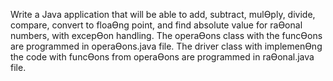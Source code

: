 Write a Java application that will be able to add, subtract, mulƟply, divide, 
compare, convert to floaƟng point, and find absolute value for raƟonal numbers, with excepƟon 
handling. The operaƟons class with the funcƟons are programmed in operaƟons.java file. The driver 
class with implemenƟng the code with funcƟons from operaƟons are programmed in raƟonal.java 
file.


